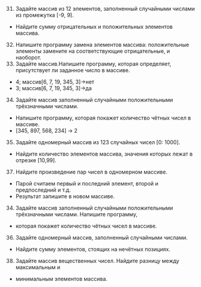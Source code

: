 31. Задайте массив из 12 элементов, заполненный случайными числами из промежутка [-9, 9].
   * Найдите сумму отрицательных и положительных элементов массива.
32. Напишите программу замена элементов массива: положительные элементы замените на соответствующие отрицательные, и наоборот.
33. Задайте массив.Напишите программу, которая определяет, присутствует ли заданное число в массиве.
   * 4; массив[6, 7, 19, 345, 3]->нет
   * 3; массив[6, 7, 19, 345, 3]->да
34. Задайте массив заполненный случайными положительными трёхзначными числами.
   * Напишите программу, которая покажет количество чётных чисел в массиве.
   * [345, 897, 568, 234] -> 2
35. Задайте одномерный массив из 123 случайных чисел [0: 1000].
   * Найдите количество элементов массива, значения которых лежат в отрезке [10,99].
37. Найдите произведение пар чисел в одномерном массиве.
   * Парой считаем первый и последний элемент, второй и предпоследний и т.д.
   * Результат запишите в новом массиве.
34. Задайте массив заполненный случайными положительными трёхзначными числами. Напишите программу, 
   * которая покажет количество чётных чисел в массиве.
36. Задайте одномерный массив, заполненный случайными числами. 
   * Найдите сумму элементов, стоящих на нечётных позициях.
38. Задайте массив вещественных чисел. Найдите разницу между максимальным и 
   * минимальным элементов массива.
